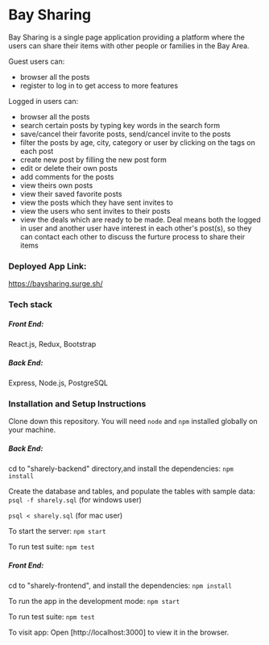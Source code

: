 # Bay Sharing
Bay Sharing is a single page application providing a platform where the users can share their items with other people or families in the Bay Area.

Guest users can:
- browser all the posts
- register to log in to get access to more features

Logged in users can: 
- browser all the posts
- search certain posts by typing key words in the search form
- save/cancel their favorite posts, send/cancel invite to the posts
- filter the posts by age, city, category or user by clicking on the tags on each post
- create new post by filling the new post form
- edit or delete their own posts
- add comments for the posts
- view theirs own posts
- view their saved favorite posts
- view the posts which they have sent invites to
- view the users who sent invites to their posts
- view the deals which are ready to be made. Deal means both the logged in user and another user have interest in each other's post(s), so they can contact each other to discuss the furture process to share their items

### Deployed App Link:
https://baysharing.surge.sh/

### Tech stack 

##### Front End: 
React.js, Redux, Bootstrap

##### Back End: 
Express, Node.js, PostgreSQL

### Installation and Setup Instructions

Clone down this repository. You will need `node` and `npm` installed globally on your machine.

##### Back End:
 cd to "sharely-backend" directory,and  install the dependencies:
    `npm install`

   Create the database and tables,  and populate the tables with sample data:
   `psql -f sharely.sql` (for windows user)

   `psql < sharely.sql` (for mac user)

   To start the server:
   `npm start`

   To run test suite:
	`npm test`


##### Front End:
cd to "sharely-frontend", and install the dependencies:
   `npm install`

  To run the app in the development mode:
   `npm start`

   To run test suite:
	`npm test`
	
To visit app:
Open [http://localhost:3000] to view it in the browser.